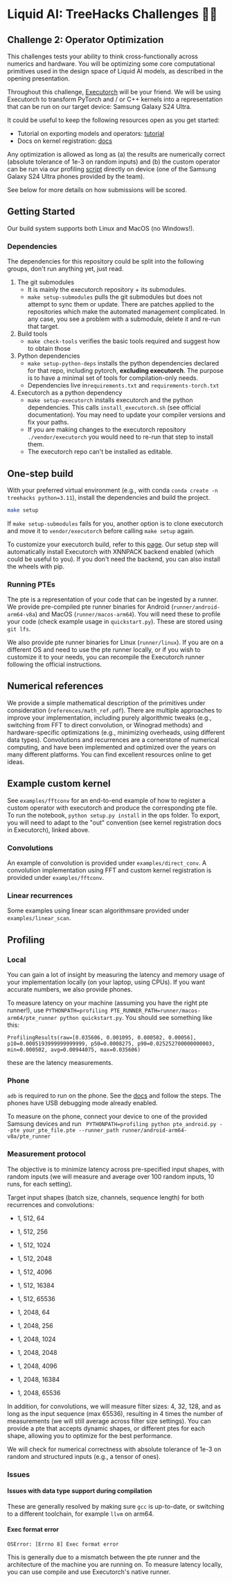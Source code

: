 # Liquid AI: TreeHacks Challenges 🌲🌲

## Challenge 2: Operator Optimization

This challenges tests your ability to think cross-functionally across numerics and hardware. You will be optimizing some core computational primitives used in the design space of Liquid AI models, as described in the opening presentation.

Throughout this challenge, [Executorch](https://github.com/pytorch/executorch) will be your friend. We will be using Executorch to transform PyTorch and / or C++ kernels into a representation that can be run on our target device: Samsung Galaxy S24 Ultra.

It could be useful to keep the following resources open as you get started:
* Tutorial on exporting models and operators: [tutorial](https://pytorch.org/executorch/stable/tutorials/export-to-executorch-tutorial.html)
* Docs on kernel registration: [docs](https://pytorch.org/executorch/stable/kernel-library-custom-aten-kernel.html#custom-ops-api-best-practices)

Any optimization is allowed as long as (a) the results are numerically correct (absolute tolerance of 1e-3 on random inputs) and (b) the custom operator can be run via our profiling [script](pte_android.py) directly on device (one of the Samsung Galaxy S24 Ultra phones provided by the team).

See below for more details on how submissions will be scored.

## Getting Started


Our build system supports both Linux and MacOS (no Windows!).

### Dependencies

The dependencies for this repository could be split into the following groups, don't run anything yet, just read.

1. The git submodules
   * It is mainly the executorch repository + its submodules.
   * `make setup-submodules` pulls the git submodules but does not attempt to sync them or update.
      There are patches applied to the repositories which make the automated management complicated. In any case, you see a problem with a submodule, delete it and re-run that target.
2. Build tools
   * `make check-tools` verifies the basic tools required and suggest how to obtain those
3. Python dependencies
   * `make setup-python-deps` installs the python dependencies declared for that repo, including pytorch, **excluding executorch**.
      The purpose is to have a minimal set of tools for compilation-only needs.
    * Dependencies live in`requirements.txt` and `requirements-torch.txt`
4. Executorch as a python dependency
   * `make setup-executorch` installs executorch and the python dependencies. This calls `install_executorch.sh` (see official documentation). You may need to update your compiler versions and fix your paths.
   * If you are making changes to the executorch repository `./vendor/executorch` you would need to re-run that step to install them.
   * The executorch repo can't be installed as editable.

## One-step build

With your preferred virtual environment (e.g., with conda `conda create -n treehacks python=3.11`), install the dependencies and build the project.

```bash
make setup
```

If `make setup-submodules` fails for you, another option is to clone executorch and move it to `vendor/executorch` before calling `make setup` again.

To customize your executorch build, refer to this [page](https://pytorch.org/executorch/main/getting-started-setup.html). Our setup step will automatically install Executorch with XNNPACK backend enabled (which could be useful to you). If you don't need the backend, you can also install the wheels with pip.

### Running PTEs 

The pte is a representation of your code that can be ingested by a runner. We provide pre-compiled pte runner binaries for Android (`runner/android-arm64-v8a`) and MacOS (`runner/macos-arm64`). You will need these to profile your code (check example usage in `quickstart.py`). These are stored using `git lfs`.

 We also provide pte runner binaries for Linux (`runner/linux`). If you are on a different OS and need to use the pte runner locally, or if you wish to customize it to your needs, you can recompile the Executorch runner following the official instructions.

## Numerical references

We provide a simple mathematical description of the primitives under consideration (`references/math_ref.pdf`). There are multiple approaches to improve your implementation, including purely algorithmic tweaks (e.g., switching from FFT to direct convolution, or Winograd methods) and hardware-specific optimizations (e.g., minimizing overheads, using different data types). Convolutions and recurrences are a cornerstone of numerical computing, and have been implemented and optimized over the years on many different platforms. You can find excellent resources online to get ideas.

## Example custom kernel

See `examples/fftconv` for an end-to-end example of how to register a custom operator with executorch and produce the corresponding pte file. To run the notebook, `python setup.py install` in the ops folder. To export, you will need to adapt to the "out" convention (see kernel registration docs in Executorch), linked above.

### Convolutions

An example of convolution is provided under `examples/direct_conv`. A convolution implementation using FFT and custom kernel registration is provided under `examples/fftconv`.

### Linear recurrences

Some examples using linear scan algorithmsare provided under `examples/linear_scan`.

## Profiling

### Local 

You can gain a lot of insight by measuring the latency and memory usage of your implementation locally (on your laptop, using CPUs). If you want accurate numbers, we also provide phones.

To measure latency on your machine (assuming you have the right pte runner!), use `PYTHONPATH=profiling PTE_RUNNER_PATH=runner/macos-arm64/pte_runner python quickstart.py`. You should see something like this:
```
ProfilingResults(raw=[0.035606, 0.001095, 0.000502, 0.00056], p10=0.0005193999999999999, p50=0.0008275, p90=0.025252700000000003, min=0.000502, avg=0.00944075, max=0.035606)
```
these are the latency measurements.

### Phone 

`adb` is required to run on the phone. See the [docs](https://developer.android.com/tools/adb) and follow the steps. The phones have USB debugging mode already enabled.

To measure on the phone, connect your device to one of the provided Samsung devices and run ` PYTHONPATH=profiling python pte_android.py --pte your_pte_file.pte --runner_path runner/android-arm64-v8a/pte_runner`

### Measurement protocol 

The objective is to minimize latency across pre-specified input shapes, with random inputs (we will measure and average over 100 random inputs, 10 runs, for each setting). 

Target input shapes (batch size, channels, sequence length) for both recurrences and convolutions:
* 1, 512, 64
* 1, 512, 256
* 1, 512, 1024
* 1, 512, 2048
* 1, 512, 4096
* 1, 512, 16384
* 1, 512, 65536

* 1, 2048, 64
* 1, 2048, 256
* 1, 2048, 1024
* 1, 2048, 2048
* 1, 2048, 4096
* 1, 2048, 16384
* 1, 2048, 65536

In addition, for convolutions, we will measure filter sizes: 4, 32, 128, and as long as the input sequence (max 65536), resulting in 4 times the number of measurements (we will still average across filter size settings). You can provide a pte that accepts dynamic shapes, or different ptes for each shape, allowing you to optimize for the best performance.

We will check for numerical correctness with absolute tolerance of 1e-3 on random and structured inputs (e.g., a tensor of ones). 

### Issues

#### Issues with data type support during compilation

These are generally resolved by making sure `gcc` is up-to-date, or switching to a different toolchain, for example `llvm` on arm64.


#### Exec format error

`OSError: [Errno 8] Exec format error`

This is generally due to a mismatch between the pte runner and the architecture of the machine you are running on. To measure latency locally, you can use compile and use Executorch's native runner.




